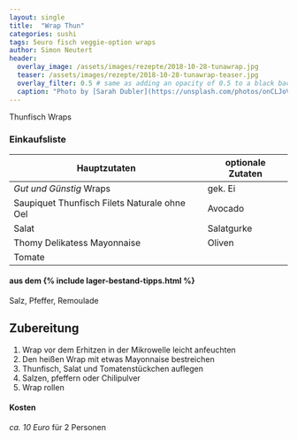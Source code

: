 ```yaml
---
layout: single
title:  "Wrap Thun"
categories: sushi
tags: 5euro fisch veggie-option wraps
author: Simon Neutert
header:
  overlay_image: /assets/images/rezepte/2018-10-28-tunawrap.jpg
  teaser: /assets/images/rezepte/2018-10-28-tunawrap-teaser.jpg
  overlay_filter: 0.5 # same as adding an opacity of 0.5 to a black background
  caption: "Photo by [Sarah Dubler](https://unsplash.com/photos/onCLJoVTYFM?utm_source=unsplash&utm_medium=referral&utm_content=creditCopyText) on [Unsplash](https://unsplash.com/search/photos/wrap?utm_source=unsplash&utm_medium=referral&utm_content=creditCopyText)"
---
```


Thunfisch Wraps

### Einkaufsliste

| Hauptzutaten | optionale Zutaten |
|---|---|
| _Gut und Günstig_ Wraps | gek. Ei |
| <e24>Saupiquet Thunfisch Filets Naturale ohne Oel</e24> | Avocado |
| Salat | Salatgurke |
| <e24>Thomy Delikatess Mayonnaise</e24> | Oliven |
| Tomate | | 

#### aus dem {% include lager-bestand-tipps.html %}

Salz, Pfeffer, Remoulade

## Zubereitung

1. Wrap vor dem Erhitzen in der Mikrowelle leicht anfeuchten
2. Den heißen Wrap mit etwas Mayonnaise bestreichen
3. Thunfisch, Salat und Tomatenstückchen auflegen
4. Salzen, pfeffern oder Chilipulver
5. Wrap rollen

#### Kosten

_ca. 10 Euro_ für 2 Personen
